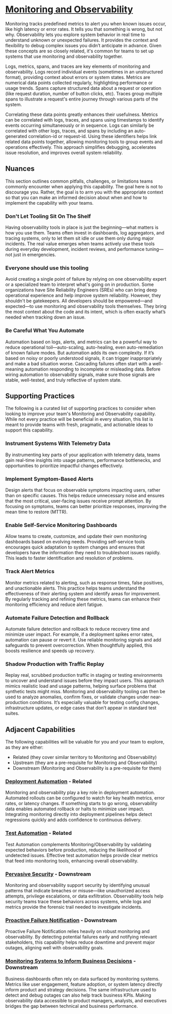 # [Monitoring and Observability](https://dora.dev/capabilities/monitoring-and-observability/)

Monitoring tracks predefined metrics to alert you when known issues occur, like high latency or error rates. It tells you that something is wrong, but not why. Observability lets you explore system behavior in real time to understand unknown or unexpected failures. It provides the context and flexibility to debug complex issues you didn’t anticipate in advance. Given these concepts are so closely related, it's common for teams to set up systems that use monitoring and observability together.

Logs, metrics, spans, and traces are key elements of monitoring and observability. Logs record individual events (sometimes in an unstructured format), providing context about errors or system states. Metrics are numerical data points collected regularly, highlighting performance or usage trends. Spans capture structured data about a request or operation (like request duration, number of button clicks, etc). Traces group multiple spans to illustrate a request's entire journey through various parts of the system.

Correlating these data points greatly enhances their usefulness. Metrics can be correlated with logs, traces, and spans using timestamps to identify events occurring simultaneously or in sequence. Logs can similarly be correlated with other logs, traces, and spans by including an auto-generated correlation-id or request-id. Using these identifiers helps link related data points together, allowing monitoring tools to group events and operations effectively. This approach simplifies debugging, accelerates issue resolution, and improves overall system reliability.

## Nuances

This section outlines common pitfalls, challenges, or limitations teams commonly encounter when applying this capability. The goal here is not to discourage you. Rather, the goal is to arm you with the appropriate context so that you can make an informed decision about when and how to implement the capability with your teams.

### Don't Let Tooling Sit On The Shelf

Having observability tools in place is just the beginning—what matters is how you use them. Teams often invest in dashboards, log aggregators, and tracing systems, only to let them sit idle or use them only during major incidents. The real value emerges when teams actively use these tools during everyday development, incident reviews, and performance tuning—not just in emergencies.

### Everyone should use this tooling

Avoid creating a single point of failure by relying on one observability expert or a specialized team to interpret what's going on in production. Some organizations have Site Reliability Engineers (SREs) who can bring deep operational experience and help improve system reliability. However, they shouldn't be gatekeepers. All developers should be empowered—and expected—to use monitoring and observability tools themselves. They bring the most context about the code and its intent, which is often exactly what’s needed when tracking down an issue.

### Be Careful What You Automate

Automation based on logs, alerts, and metrics can be a powerful way to reduce operational toil—auto-scaling, auto-healing, even auto-remediation of known failure modes. But automation adds its own complexity. If it’s based on noisy or poorly understood signals, it can trigger inappropriately and make a bad situation worse. Cascading failures often start with a well-meaning automation responding to incomplete or misleading data. Before wiring automation to observability signals, make sure those signals are stable, well-tested, and truly reflective of system state.

## Supporting Practices

The following is a curated list of supporting practices to consider when looking to improve your team's Monitoring and Observability capability. While not every practice will be beneficial in every situation, this list is meant to provide teams with fresh, pragmatic, and actionable ideas to support this capability.

### Instrument Systems With Telemetry Data

By instrumenting key parts of your application with telemetry data, teams gain real-time insights into usage patterns, performance bottlenecks, and opportunities to prioritize impactful changes effectively.

### Implement Symptom-Based Alerts

Design alerts that focus on observable symptoms impacting users, rather than on specific causes. This helps reduce unnecessary noise and ensures that the most critical, user-facing issues receive prompt attention. By focusing on symptoms, teams can better prioritize responses, improving the mean time to restore (MTTR).

### Enable Self-Service Monitoring Dashboards

Allow teams to create, customize, and update their own monitoring dashboards based on evolving needs. Providing self-service tools encourages quick adaptation to system changes and ensures that developers have the information they need to troubleshoot issues rapidly. This leads to faster identification and resolution of problems.

### Track Alert Metrics

Monitor metrics related to alerting, such as response times, false positives, and unactionable alerts. This practice helps teams understand the effectiveness of their alerting system and identify areas for improvement. By regularly tracking and refining these metrics, teams can enhance their monitoring efficiency and reduce alert fatigue.

### Automate Failure Detection and Rollback

Automate failure detection and rollback to reduce recovery time and minimize user impact. For example, if a deployment spikes error rates, automation can pause or revert it. Use reliable monitoring signals and add safeguards to prevent overcorrection. When thoughtfully applied, this boosts resilience and speeds up recovery.

### Shadow Production with Traffic Replay

Replay real, scrubbed production traffic in staging or testing environments to uncover and understand issues before they impact users. This approach mimics realistic load and usage patterns, helping surface problems that synthetic tests might miss. Monitoring and observability tooling can then be used to analyze anomalies, confirm fixes, or validate changes under near-production conditions. It’s especially valuable for testing config changes, infrastructure updates, or edge cases that don’t appear in standard test suites.

## Adjacent Capabilities

The following capabilities will be valuable for you and your team to explore, as they are either:

- Related (they cover similar territory to Monitoring and Observability)
- Upstream (they are a pre-requisite for Monitoring and Observability)
- Downstream (Monitoring and Observability is a pre-requisite for them)

### [Deployment Automation](/capabilities/deployment-automation.md) - Related

Monitoring and observability play a key role in deployment automation. Automated rollouts can be configured to watch for key health metrics, error rates, or latency changes. If something starts to go wrong, observability data enables automated rollback or halts to minimize user impact. Integrating monitoring directly into deployment pipelines helps detect regressions quickly and adds confidence to continuous delivery.

### [Test Automation](/capabilities/test-automation.md) - Related

Test Automation complements Monitoring/Observability by validating expected behaviors before production, reducing the likelihood of undetected issues. Effective test automation helps provide clear metrics that feed into monitoring tools, enhancing overall observability.

### [Pervasive Security](/capabilities/pervasive-security.md) - Downstream

Monitoring and observability support security by identifying unusual patterns that indicate breaches or misuse—like unauthorized access attempts, privilege escalations, or data exfiltration. Observability tools help security teams trace these behaviors across systems, while logs and metrics provide the forensic trail needed to investigate incidents.

### [Proactive Failure Notification](/capabilities/proactive-failure-notification.md) - Downstream

Proactive Failure Notification relies heavily on robust monitoring and observability. By detecting potential failures early and notifying relevant stakeholders, this capability helps reduce downtime and prevent major outages, aligning well with observability goals.

### [Monitoring Systems to Inform Business Decisions](/capabilities/monitoring-systems-to-inform-business-decisions.md) - Downstream

Business dashboards often rely on data surfaced by monitoring systems. Metrics like user engagement, feature adoption, or system latency directly inform product and strategy decisions. The same infrastructure used to detect and debug outages can also help track business KPIs. Making observability data accessible to product managers, analysts, and executives bridges the gap between technical and business performance.
